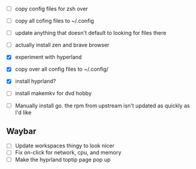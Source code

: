 - [ ] copy config files for zsh over
- [ ] copy all cofing files to ~/.config
- [ ] update anything that doesn't default to looking for files there
- [ ] actually install zen and brave browser
- [x] experiment with hyperland
- [x] copy over all config files to ~/.config/
- [x] install hyprland?
- [ ] install makemkv for dvd hobby


- [ ] Manually install go. the rpm from upstream isn't updated as quickly as I'd like


## Waybar 
- [ ] Update workspaces thingy to look nicer
- [ ] Fix on-click for network, cpu, and memory
- [ ] Make the hyprland toptip page pop up
